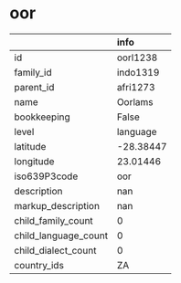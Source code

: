 # oor
|                      | info      |
|:---------------------|:----------|
| id                   | oorl1238  |
| family_id            | indo1319  |
| parent_id            | afri1273  |
| name                 | Oorlams   |
| bookkeeping          | False     |
| level                | language  |
| latitude             | -28.38447 |
| longitude            | 23.01446  |
| iso639P3code         | oor       |
| description          | nan       |
| markup_description   | nan       |
| child_family_count   | 0         |
| child_language_count | 0         |
| child_dialect_count  | 0         |
| country_ids          | ZA        |